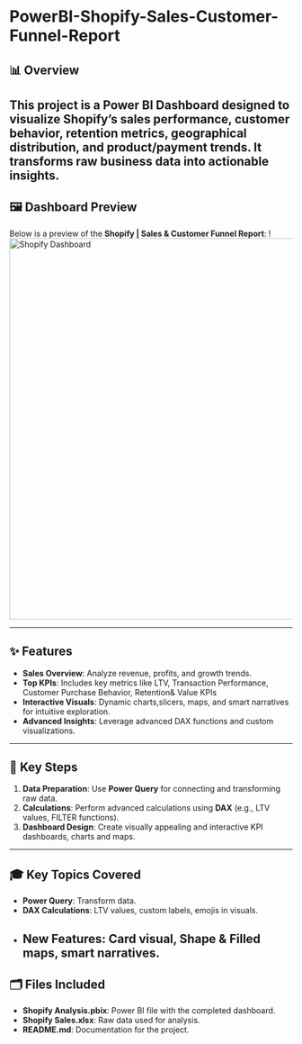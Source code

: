 # PowerBI-Shopify-Sales-Customer-Funnel-Report


## 📊 Overview
This project is a **Power BI Dashboard** designed to visualize Shopify’s sales performance, customer behavior, retention metrics, geographical distribution, and product/payment trends. It transforms raw business data into actionable insights.
---

## 🖼️ Dashboard Preview
Below is a preview of the **Shopify | Sales & Customer Funnel Report**:
!<img width="1218" height="677" alt="Shopify Dashboard" src="https://github.com/user-attachments/assets/8148d591-6cd3-46dd-a1aa-7edcadfa9fcf" />

---

## ✨ Features
- **Sales Overview**: Analyze revenue, profits, and growth trends.  
- **Top KPIs**: Includes key metrics like LTV, Transaction Performance, Customer Purchase Behavior, Retention& Value KPIs  
- **Interactive Visuals**: Dynamic charts,slicers, maps, and smart narratives for intuitive exploration.  
- **Advanced Insights**: Leverage advanced DAX functions and custom visualizations.
---

## 🔧 Key Steps
1. **Data Preparation**: Use **Power Query** for connecting and transforming raw data.    
2. **Calculations**: Perform advanced calculations using **DAX** (e.g., LTV values, FILTER functions).  
3. **Dashboard Design**: Create visually appealing and interactive KPI dashboards, charts and maps.
---

## 🎓 Key Topics Covered
- **Power Query**: Transform data.   
- **DAX Calculations**: LTV values, custom labels, emojis in visuals.  
- **New Features**: Card visual, Shape & Filled maps, smart narratives.
  ---

## 🗂️ Files Included
- **Shopify Analysis.pbix**: Power BI file with the completed dashboard.  
- **Shopify Sales.xlsx**: Raw data used for analysis.  
- **README.md**: Documentation for the project.




